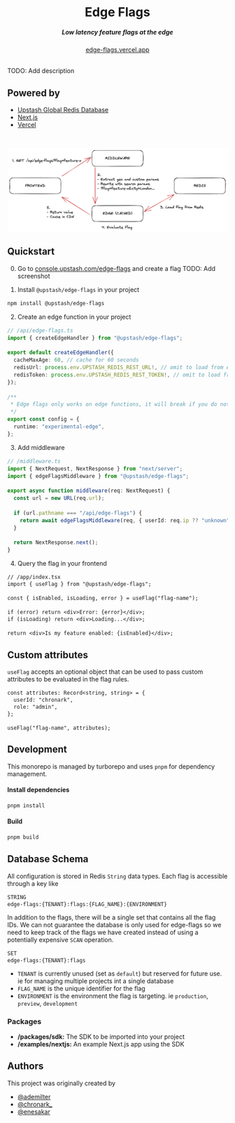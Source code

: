 <div align="center">
    <h1 align="center">Edge Flags</h1>
    <h5>Low latency feature flags at the edge</h5>
</div>

<div align="center">
  <a href="https://edge-flags.vercel.app/">edge-flags.vercel.app</a>
</div>
<br/>

TODO: Add description

## Powered by

- [Upstash Global Redis Database](https://docs.upstash.com/redis/features/globaldatabase)
- [Next.js](https://nextjs.org)
- [Vercel](https://vercel.com)

<br/>

![Arch](img/arch.png)

## Quickstart

0. Go to
   [console.upstash.com/edge-flags](https://console.upstash.com/edge-flags) and
   create a flag TODO: Add screenshot

1. Install `@upstash/edge-flags` in your project

```bash
npm install @upstash/edge-flags
```

2. Create an edge function in your project

```ts
// /api/edge-flags.ts
import { createEdgeHandler } from "@upstash/edge-flags";

export default createEdgeHandler({
  cacheMaxAge: 60, // cache for 60 seconds
  redisUrl: process.env.UPSTASH_REDIS_REST_URL!, // omit to load from env automatically
  redisToken: process.env.UPSTASH_REDIS_REST_TOKEN!, // omit to load from env automatically
});

/**
 * Edge flags only works on edge functions, it will break if you do not set the runtime
 */
export const config = {
  runtime: "experimental-edge",
};
```

3. Add middleware

```ts
// /middleware.ts
import { NextRequest, NextResponse } from "next/server";
import { edgeFlagsMiddleware } from "@upstash/edge-flags";

export async function middleware(req: NextRequest) {
  const url = new URL(req.url);

  if (url.pathname === "/api/edge-flags") {
    return await edgeFlagsMiddleware(req, { userId: req.ip ?? "unknown" });
  }

  return NextResponse.next();
}
```

4. Query the flag in your frontend

```tsx
// /app/index.tsx
import { useFlag } from "@upstash/edge-flags";

const { isEnabled, isLoading, error } = useFlag("flag-name");

if (error) return <div>Error: {error}</div>;
if (isLoading) return <div>Loading...</div>;

return <div>Is my feature enabled: {isEnabled}</div>;
```

## Custom attributes

`useFlag` accepts an optional object that can be used to pass custom attributes
to be evaluated in the flag rules.

```tsx
const attributes: Record<string, string> = {
  userId: "chronark",
  role: "admin",
};

useFlag("flag-name", attributes);
```

## Development

This monorepo is managed by turborepo and uses `pnpm` for dependency management.

#### Install dependencies

```bash
pnpm install
```

#### Build

```bash
pnpm build
```

## Database Schema

All configuration is stored in Redis `String` data types. Each flag is
accessible through a key like

```
STRING
edge-flags:{TENANT}:flags:{FLAG_NAME}:{ENVIRONMENT}
```

In addition to the flags, there will be a single set that contains all the flag IDs. We can not guarantee the database is only used for edge-flags so we need to keep track of the flags we have created instead of using a potentially expensive
`SCAN` operation.

```
SET 
edge-flags:{TENANT}:flags
```

- `TENANT` is currently unused (set as `default`) but reserved for future use.
  ie for managing multiple projects int a single database
- `FLAG_NAME` is the unique identifier for the flag
- `ENVIRONMENT` is the environment the flag is targeting. ie `production`,
  `preview`, `development`

### Packages

- **/packages/sdk:** The SDK to be imported into your project
- **/examples/nextjs:** An example Next.js app using the SDK

## Authors

This project was originally created by

- [@ademilter](https://twitter.com/ademilter)
- [@chronark_](https://twitter.com/chronark_)
- [@enesakar](https://twitter.com/enesakar)

